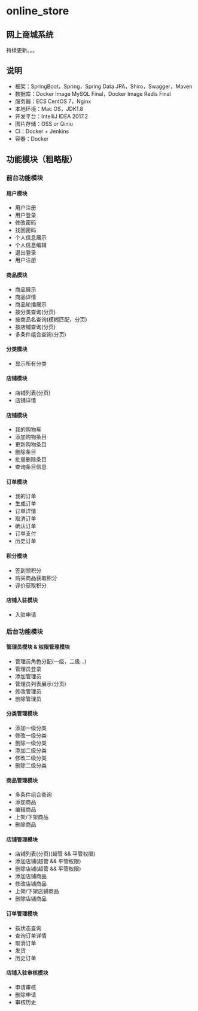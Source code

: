 # online_store

## 网上商城系统

持续更新。。。

## 说明

* 框架：SpringBoot，Spring，Spring Data JPA，Shiro，Swagger，Maven
* 数据库：Docker Image MySQL Final，Docker Image Redis Final
* 服务器：ECS CentOS 7，Nginx
* 本地环境：Mac OS，JDK1.8
* 开发平台：IntelliJ IDEA 2017.2
* 图片存储：OSS or Qiniu
* CI：Docker + Jenkins
* 容器：Docker

## 功能模块（粗略版）

### 前台功能模块

#### 用户模块

* 用户注册
* 用户登录
* 修改密码
* 找回密码
* 个人信息展示
* 个人信息编辑
* 退出登录
* 用户注册

#### 商品模块

* 商品展示
* 商品详情
* 商品轮播展示
* 按分类查询(分页)
* 按商品名查询(模糊匹配，分页)
* 按店铺查询(分页)
* 多条件组合查询(分页)

#### 分类模块

* 显示所有分类

#### 店铺模块

* 店铺列表(分页)
* 店铺详情

#### 店铺模块

* 我的购物车
* 添加购物条目
* 更新购物条目
* 删除条目
* 批量删除条目
* 查询条目信息

#### 订单模块

* 我的订单
* 生成订单
* 订单详情
* 取消订单
* 确认订单
* 订单支付
* 历史订单

#### 积分模块

* 签到领积分
* 购买商品获取积分
* 评价获取积分

#### 店铺入驻模块

* 入驻申请

### 后台功能模块

#### 管理员模块 & 权限管理模块

* 管理员角色分配(一级，二级...)
* 管理员登录
* 添加管理员
* 管理员列表展示(分页)
* 修改管理员
* 删除管理员

#### 分类管理模块

* 添加一级分类
* 修改一级分类
* 删除一级分类
* 添加二级分类
* 修改二级分类
* 删除二级分类

#### 商品管理模块

* 多条件组合查询
* 添加商品
* 编辑商品
* 上架/下架商品
* 删除商品

#### 店铺管理模块

* 店铺列表(分页)(超管 && 平管权限)
* 添加店铺(超管 && 平管权限)
* 删除店铺(超管 && 平管权限)
* 添加店铺商品
* 修改店铺商品
* 上架/下架店铺商品
* 删除店铺商品

#### 订单管理模块

* 按状态查询
* 查询订单详情
* 取消订单
* 发货
* 历史订单

#### 店铺入驻审核模块

* 申请审核
* 删除申请
* 审核历史


